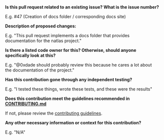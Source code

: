 **Is this pull request related to an existing issue? What is the issue number?**

E.g. #47 (Creation of docs folder / corresponding docs site)

**Description of proposed changes:**

E.g. "This pull request implements a docs folder that provides documentation for the natlas project."

**Is there a listed code owner for this? Otherwise, should anyone specifically look at this?**

E.g. "@0xdade should probably review this because he cares a lot about the documentation of the project."

**Has this contribution gone through any independent testing?**

E.g. "I tested these things, wrote these tests, and these were the results"

**Does this contribution meet the guidelines recommended in [CONTRIBUTING.md](CONTRIBUTING.md)**

If not, please review the [contributing guidelines](CONTRIBUTING.md).

**Any other necessary information or context for this contribution?**

E.g. "N/A"
